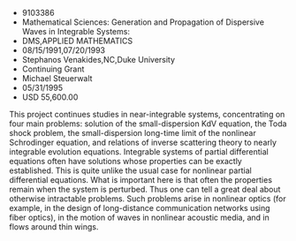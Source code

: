 
* 9103386
* Mathematical Sciences: Generation and Propagation of Dispersive Waves in Integrable Systems:
* DMS,APPLIED MATHEMATICS
* 08/15/1991,07/20/1993
* Stephanos Venakides,NC,Duke University
* Continuing Grant
* Michael Steuerwalt
* 05/31/1995
* USD 55,600.00

This project continues studies in near-integrable systems, concentrating on
four main problems: solution of the small-dispersion KdV equation, the Toda
shock problem, the small-dispersion long-time limit of the nonlinear Schrodinger
equation, and relations of inverse scattering theory to nearly integrable
evolution equations. Integrable systems of partial differential equations often
have solutions whose properties can be exactly established. This is quite unlike
the usual case for nonlinear partial differential equations. What is important
here is that often the properties remain when the system is perturbed. Thus one
can tell a great deal about otherwise intractable problems. Such problems arise
in nonlinear optics (for example, in the design of long-distance communication
networks using fiber optics), in the motion of waves in nonlinear acoustic
media, and in flows around thin wings.
